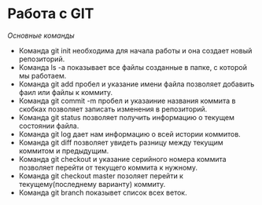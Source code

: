 # Работа с GIT
_Основные команды_
* Команда git init необходима для начала работы и она создает новый репозиторий.
* Команда ls -a показывает все файлы созданные в папке, с которой мы работаем.
*  Команда git add пробел и указание имени файла позволяет добавить фаил или файлы к коммиту.
* Команда git commit -m пробел и указаиние названия коммита в скобках позволяет записать изменения в репозиторий.
* Команда git status позволяет получить информацию о текущем состоянии файла.
* Команда git log дает нам информацию о всей истории коммитов.
* Команда git diff позволяет увидеть разницу между текущим коммитом и предыдущим.
* Команда git checkout и указание серийного номера коммита позволяет перейти от текущего коммита к нужному.
* Команда git checkout master позоляет перейти к текущему(последнему варианту) коммиту.
* Команда git branch показывет список всех веток.